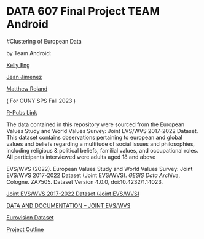 # DATA 607 Final Project TEAM Android

#Clustering of European Data

by Team Android:

[Kelly Eng](https://github.com/autistic96)

[Jean Jimenez](https://github.com/sleepysloth12)

[Matthew Roland](https://github.com/Mattr5541)


( For CUNY SPS Fall 2023 )



[R-Pubs Link](http://rpubs.com/sleepysloth12/1127980)



The data contained in this repository were sourced from the European Values Study and World Values Survey: Joint EVS/WVS 2017-2022 Dataset. This dataset contains observations pertaining to european and global values and beliefs regarding a multitude of social issues and philosophies, including religious & political beliefs, familial values, and occupational roles. All participants interviewed were adults aged 18 and above

EVS/WVS (2022). European Values Study and World Values Survey: Joint EVS/WVS 2017-2022 Dataset (Joint EVS/WVS). _GESIS Data Archive_, Cologne. ZA7505. Dataset Version 4.0.0, doi:10.4232/1.14023.


[Joint EVS/WVS 2017-2022 Dataset (Joint EVS/WVS)](https://search.gesis.org/research_data/ZA7505)

[DATA AND DOCUMENTATION – JOINT EVS/WVS](https://europeanvaluesstudy.eu/methodology-data-documentation/survey-2017/joint-evs-wvs/data-and-documentation-joint-evs-wvs/)


[Eurovision Dataset](https://docs.google.com/spreadsheets/d/1UUXinsHP4iDUwprM_KKEng4DBK2uC7Y1NdbnD1lmkSU/edit#gid=0)


[Project Outline](https://docs.google.com/document/d/1e2IMS6lJmTy89vMRV8iRz0rXo1NDuCowcggHIxB8iQQ/edit?usp=sharing)
